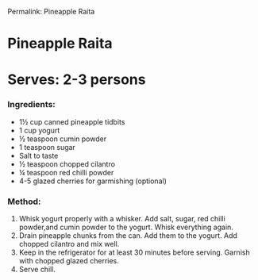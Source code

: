 Permalink: Pineapple Raita

# Pineapple Raita

# Serves: 2-3 persons

### Ingredients:
* 1½ cup canned pineapple tidbits
* 1 cup yogurt
* ½ teaspoon cumin powder
* 1 teaspoon sugar
* Salt to taste
* ½ teaspoon chopped cilantro
* ¼ teaspoon red chilli powder
* 4-5 glazed cherries for garmishing (optional) 

### Method:
1. Whisk yogurt properly with a whisker. Add salt, sugar, red chilli powder,and cumin powder to the yogurt. Whisk everything again. 
2. Drain pineapple chunks from the can. Add them to the yogurt. Add chopped cilantro and mix well. 
3. Keep in the refrigerator for at least 30 minutes before serving. Garnish with chopped glazed cherries. 
4. Serve chill. 

